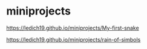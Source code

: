 # miniprojects

https://ledich19.github.io/miniprojects/My-first-snake

https://ledich19.github.io/miniprojects/rain-of-simbols
